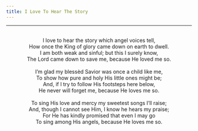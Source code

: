 ```yaml
---
title: I Love To Hear The Story
---
```


---
<center>
<br/>
I love to hear the story which angel voices tell,<br/>
How once the King of glory came down on earth to dwell.<br/>
I am both weak and sinful; but this I surely know,<br/>
The Lord came down to save me, because He loved me so.<br/>
<br/>
I’m glad my blessèd Savior was once a child like me,<br/>
To show how pure and holy His little ones might be;<br/>
And, if I try to follow His footsteps here below,<br/>
He never will forget me, because He loves me so.<br/>
<br/>
To sing His love and mercy my sweetest songs I’ll raise;<br/>
And, though I cannot see Him, I know he hears my praise;<br/>
For He has kindly promised that even I may go<br/>
To sing among His angels, because He loves me so.<br/>

</center>